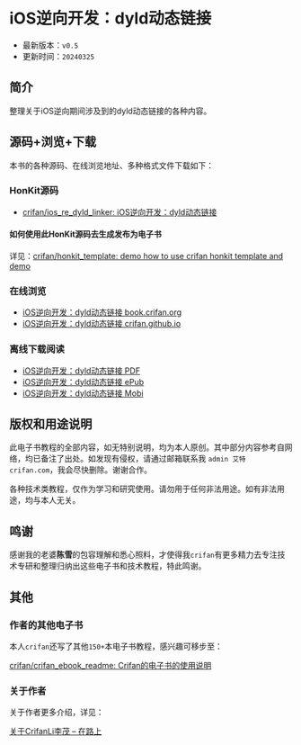 # iOS逆向开发：dyld动态链接

* 最新版本：`v0.5`
* 更新时间：`20240325`

## 简介

整理关于iOS逆向期间涉及到的dyld动态链接的各种内容。

## 源码+浏览+下载

本书的各种源码、在线浏览地址、多种格式文件下载如下：

### HonKit源码

* [crifan/ios_re_dyld_linker: iOS逆向开发：dyld动态链接](https://github.com/crifan/ios_re_dyld_linker)

#### 如何使用此HonKit源码去生成发布为电子书

详见：[crifan/honkit_template: demo how to use crifan honkit template and demo](https://github.com/crifan/honkit_template)

### 在线浏览

* [iOS逆向开发：dyld动态链接 book.crifan.org](https://book.crifan.org/books/ios_re_dyld_linker/website/)
* [iOS逆向开发：dyld动态链接 crifan.github.io](https://crifan.github.io/ios_re_dyld_linker/website/)

### 离线下载阅读

* [iOS逆向开发：dyld动态链接 PDF](https://book.crifan.org/books/ios_re_dyld_linker/pdf/ios_re_dyld_linker.pdf)
* [iOS逆向开发：dyld动态链接 ePub](https://book.crifan.org/books/ios_re_dyld_linker/epub/ios_re_dyld_linker.epub)
* [iOS逆向开发：dyld动态链接 Mobi](https://book.crifan.org/books/ios_re_dyld_linker/mobi/ios_re_dyld_linker.mobi)

## 版权和用途说明

此电子书教程的全部内容，如无特别说明，均为本人原创。其中部分内容参考自网络，均已备注了出处。如发现有侵权，请通过邮箱联系我 `admin 艾特 crifan.com`，我会尽快删除。谢谢合作。

各种技术类教程，仅作为学习和研究使用。请勿用于任何非法用途。如有非法用途，均与本人无关。

## 鸣谢

感谢我的老婆**陈雪**的包容理解和悉心照料，才使得我`crifan`有更多精力去专注技术专研和整理归纳出这些电子书和技术教程，特此鸣谢。

## 其他

### 作者的其他电子书

本人`crifan`还写了其他`150+`本电子书教程，感兴趣可移步至：

[crifan/crifan_ebook_readme: Crifan的电子书的使用说明](https://github.com/crifan/crifan_ebook_readme)

### 关于作者

关于作者更多介绍，详见：

[关于CrifanLi李茂 – 在路上](https://www.crifan.org/about/)
